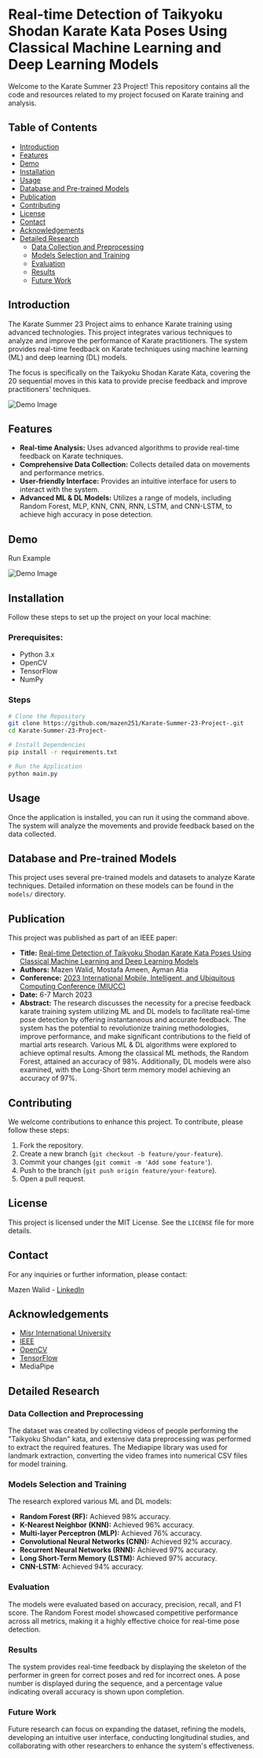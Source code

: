 
# Real-time Detection of Taikyoku Shodan Karate Kata Poses Using Classical Machine Learning and Deep Learning Models

Welcome to the Karate Summer 23 Project! This repository contains all the code and resources related to my project focused on Karate training and analysis.

## Table of Contents
- [Introduction](#introduction)
- [Features](#features)
- [Demo](#demo)
- [Installation](#installation)
- [Usage](#usage)
- [Database and Pre-trained Models](#database-and-pre-trained-models)
- [Publication](#publication)
- [Contributing](#contributing)
- [License](#license)
- [Contact](#contact)
- [Acknowledgements](#acknowledgements)
- [Detailed Research](#detailed-research)
  - [Data Collection and Preprocessing](#data-collection-and-preprocessing)
  - [Models Selection and Training](#models-selection-and-training)
  - [Evaluation](#evaluation)
  - [Results](#results)
  - [Future Work](#future-work)

## Introduction

The Karate Summer 23 Project aims to enhance Karate training using advanced technologies. This project integrates various techniques to analyze and improve the performance of Karate practitioners. The system provides real-time feedback on Karate techniques using machine learning (ML) and deep learning (DL) models.

The focus is specifically on the Taikyoku Shodan Karate Kata, covering the 20 sequential moves in this kata to provide precise feedback and improve practitioners' techniques.

![Demo Image](Assets/img1.png)

## Features

- **Real-time Analysis:** Uses advanced algorithms to provide real-time feedback on Karate techniques.
- **Comprehensive Data Collection:** Collects detailed data on movements and performance metrics.
- **User-friendly Interface:** Provides an intuitive interface for users to interact with the system.
- **Advanced ML & DL Models:** Utilizes a range of models, including Random Forest, MLP, KNN, CNN, RNN, LSTM, and CNN-LSTM, to achieve high accuracy in pose detection.

## Demo
Run Example

![Demo Image](Assets/demo.png)

## Installation

Follow these steps to set up the project on your local machine:

### Prerequisites:
- Python 3.x
- OpenCV
- TensorFlow
- NumPy

### Steps

```sh
# Clone the Repository
git clone https://github.com/mazen251/Karate-Summer-23-Project-.git
cd Karate-Summer-23-Project-

# Install Dependencies
pip install -r requirements.txt

# Run the Application
python main.py
```

## Usage

Once the application is installed, you can run it using the command above. The system will analyze the movements and provide feedback based on the data collected.

## Database and Pre-trained Models

This project uses several pre-trained models and datasets to analyze Karate techniques. Detailed information on these models can be found in the `models/` directory.

## Publication

This project was published as part of an IEEE paper:
- **Title:** [Real-time Detection of Taikyoku Shodan Karate Kata Poses Using Classical Machine Learning and Deep Learning Models](https://ieeexplore.ieee.org/document/10278373)
- **Authors:** Mazen Walid, Mostafa Ameen, Ayman Atia
- **Conference:** [2023 International Mobile, Intelligent, and Ubiquitous Computing Conference (MIUCC)](https://ieeexplore.ieee.org/xpl/conhome/10278292/proceeding)
- **Date:** 6-7 March 2023
- **Abstract:** The research discusses the necessity for a precise feedback karate training system utilizing ML and DL models to facilitate real-time pose detection by offering instantaneous and accurate feedback. The system has the potential to revolutionize training methodologies, improve performance, and make significant contributions to the field of martial arts research. Various ML & DL algorithms were explored to achieve optimal results. Among the classical ML methods, the Random Forest, attained an accuracy of 98%. Additionally, DL models were also examined, with the Long-Short term memory model achieving an accuracy of 97%.

## Contributing

We welcome contributions to enhance this project. To contribute, please follow these steps:

1. Fork the repository.
2. Create a new branch (`git checkout -b feature/your-feature`).
3. Commit your changes (`git commit -m 'Add some feature'`).
4. Push to the branch (`git push origin feature/your-feature`).
5. Open a pull request.

## License

This project is licensed under the MIT License. See the `LICENSE` file for more details.

## Contact

For any inquiries or further information, please contact:

Mazen Walid - [LinkedIn](https://www.linkedin.com/in/mazen-walid-225582208/)

## Acknowledgements
- [Misr International University](https://miuegypt.edu.eg/)
- [IEEE](https://www.ieee.org/)
- [OpenCV](https://opencv.org/)
- [TensorFlow](https://www.tensorflow.org/)
- MediaPipe

## Detailed Research

### Data Collection and Preprocessing

The dataset was created by collecting videos of people performing the "Taikyoku Shodan" kata, and extensive data preprocessing was performed to extract the required features. The Mediapipe library was used for landmark extraction, converting the video frames into numerical CSV files for model training.

### Models Selection and Training

The research explored various ML and DL models:
- **Random Forest (RF):** Achieved 98% accuracy.
- **K-Nearest Neighbor (KNN):** Achieved 96% accuracy.
- **Multi-layer Perceptron (MLP):** Achieved 76% accuracy.
- **Convolutional Neural Networks (CNN):** Achieved 92% accuracy.
- **Recurrent Neural Networks (RNN):** Achieved 97% accuracy.
- **Long Short-Term Memory (LSTM):** Achieved 97% accuracy.
- **CNN-LSTM:** Achieved 94% accuracy.

### Evaluation

The models were evaluated based on accuracy, precision, recall, and F1 score. The Random Forest model showcased competitive performance across all metrics, making it a highly effective choice for real-time pose detection.

### Results

The system provides real-time feedback by displaying the skeleton of the performer in green for correct poses and red for incorrect ones. A pose number is displayed during the sequence, and a percentage value indicating overall accuracy is shown upon completion.

### Future Work

Future research can focus on expanding the dataset, refining the models, developing an intuitive user interface, conducting longitudinal studies, and collaborating with other researchers to enhance the system's effectiveness.
